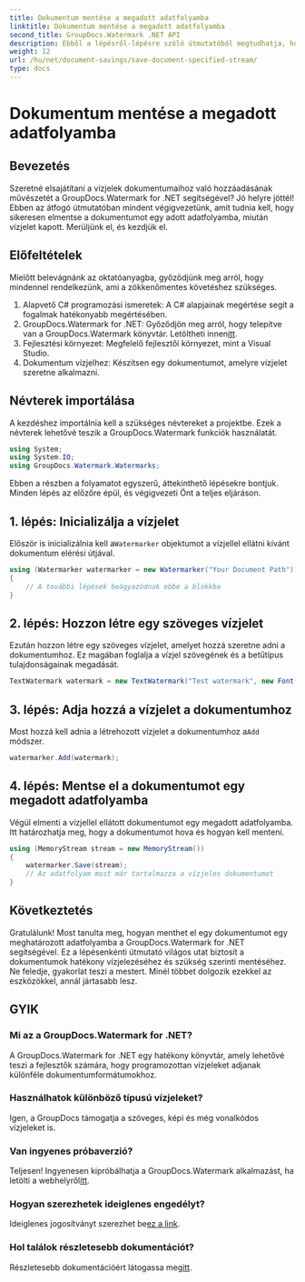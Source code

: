 ```yaml
---
title: Dokumentum mentése a megadott adatfolyamba
linktitle: Dokumentum mentése a megadott adatfolyamba
second_title: GroupDocs.Watermark .NET API
description: Ebből a lépésről-lépésre szóló útmutatóból megtudhatja, hogyan menthet dokumentumot egy meghatározott adatfolyamba a GroupDocs.Watermark for .NET segítségével. Tökéletes minden szintű fejlesztő számára.
weight: 12
url: /hu/net/document-savings/save-document-specified-stream/
type: docs
---
```

# Dokumentum mentése a megadott adatfolyamba

## Bevezetés
Szeretné elsajátítani a vízjelek dokumentumaihoz való hozzáadásának művészetét a GroupDocs.Watermark for .NET segítségével? Jó helyre jöttél! Ebben az átfogó útmutatóban mindent végigvezetünk, amit tudnia kell, hogy sikeresen elmentse a dokumentumot egy adott adatfolyamba, miután vízjelet kapott. Merüljünk el, és kezdjük el.
## Előfeltételek
Mielőtt belevágnánk az oktatóanyagba, győződjünk meg arról, hogy mindennel rendelkezünk, ami a zökkenőmentes követéshez szükséges.
1. Alapvető C# programozási ismeretek: A C# alapjainak megértése segít a fogalmak hatékonyabb megértésében.
2.  GroupDocs.Watermark for .NET: Győződjön meg arról, hogy telepítve van a GroupDocs.Watermark könyvtár. Letöltheti innen[itt](https://releases.groupdocs.com/Watermark/net/).
3. Fejlesztési környezet: Megfelelő fejlesztői környezet, mint a Visual Studio.
4. Dokumentum vízjelhez: Készítsen egy dokumentumot, amelyre vízjelet szeretne alkalmazni.
## Névterek importálása
A kezdéshez importálnia kell a szükséges névtereket a projektbe. Ezek a névterek lehetővé teszik a GroupDocs.Watermark funkciók használatát.
```csharp
using System;
using System.IO;
using GroupDocs.Watermark.Watermarks;
```
Ebben a részben a folyamatot egyszerű, áttekinthető lépésekre bontjuk. Minden lépés az előzőre épül, és végigvezeti Önt a teljes eljáráson.
## 1. lépés: Inicializálja a vízjelet
 Először is inicializálnia kell a`Watermarker` objektumot a vízjellel ellátni kívánt dokumentum elérési útjával.
```csharp
using (Watermarker watermarker = new Watermarker("Your Document Path"))
{
    // A további lépések beágyazódnak ebbe a blokkba
}
```
## 2. lépés: Hozzon létre egy szöveges vízjelet
Ezután hozzon létre egy szöveges vízjelet, amelyet hozzá szeretne adni a dokumentumhoz. Ez magában foglalja a vízjel szövegének és a betűtípus tulajdonságainak megadását.
```csharp
TextWatermark watermark = new TextWatermark("Test watermark", new Font("Arial", 12));
```
## 3. lépés: Adja hozzá a vízjelet a dokumentumhoz
 Most hozzá kell adnia a létrehozott vízjelet a dokumentumhoz a`Add` módszer.
```csharp
watermarker.Add(watermark);
```
## 4. lépés: Mentse el a dokumentumot egy megadott adatfolyamba
Végül elmenti a vízjellel ellátott dokumentumot egy megadott adatfolyamba. Itt határozhatja meg, hogy a dokumentumot hova és hogyan kell menteni.
```csharp
using (MemoryStream stream = new MemoryStream())
{
    watermarker.Save(stream);
    // Az adatfolyam most már tartalmazza a vízjeles dokumentumot
}
```
## Következtetés
Gratulálunk! Most tanulta meg, hogyan menthet el egy dokumentumot egy meghatározott adatfolyamba a GroupDocs.Watermark for .NET segítségével. Ez a lépésenkénti útmutató világos utat biztosít a dokumentumok hatékony vízjelezéséhez és szükség szerinti mentéséhez. Ne feledje, gyakorlat teszi a mestert. Minél többet dolgozik ezekkel az eszközökkel, annál jártasabb lesz.
## GYIK
### Mi az a GroupDocs.Watermark for .NET?
A GroupDocs.Watermark for .NET egy hatékony könyvtár, amely lehetővé teszi a fejlesztők számára, hogy programozottan vízjeleket adjanak különféle dokumentumformátumokhoz.
### Használhatok különböző típusú vízjeleket?
Igen, a GroupDocs támogatja a szöveges, képi és még vonalkódos vízjeleket is.
### Van ingyenes próbaverzió?
 Teljesen! Ingyenesen kipróbálhatja a GroupDocs.Watermark alkalmazást, ha letölti a webhelyről[itt](https://releases.groupdocs.com/).
### Hogyan szerezhetek ideiglenes engedélyt?
 Ideiglenes jogosítványt szerezhet be[ez a link](https://purchase.groupdocs.com/temporary-license/).
### Hol találok részletesebb dokumentációt?
 Részletesebb dokumentációért látogassa meg[itt](https://tutorials.groupdocs.com/Watermark/net/).